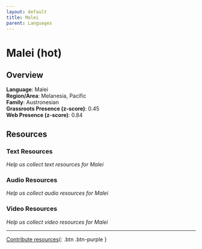 ```yaml
---
layout: default
title: Malei
parent: Languages
---
```


# Malei (hot)

## Overview

**Language**: Malei  
**Region/Area**: Melanesia, Pacific  
**Family**: Austronesian  
**Grassroots Presence (z-score)**: 0.45  
**Web Presence (z-score)**: 0.84  

## Resources

### Text Resources
*Help us collect text resources for Malei*

### Audio Resources
*Help us collect audio resources for Malei*

### Video Resources
*Help us collect video resources for Malei*

---

[Contribute resources](https://forms.office.com/e/1SfLJx3u1r){: .btn .btn-purple }

